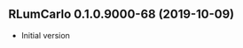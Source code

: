 




<!-- NEWS.md was auto-generated by NEWS.Rmd. Please DO NOT edit by hand!-->

## RLumCarlo 0.1.0.9000-68 (2019-10-09)

  - Initial version
